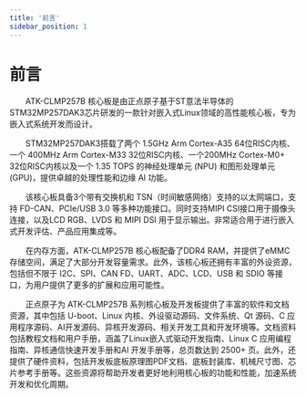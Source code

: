 ```yaml
---
title: '前言'
sidebar_position: 1
---
```


# 前言

&emsp;&emsp;ATK-CLMP257B 核心板是由正点原子基于ST意法半导体的STM32MP257DAK3芯片研发的一款针对嵌入式Linux领域的高性能核心板，专为嵌入式系统开发而设计。

&emsp;&emsp;STM32MP257DAK3搭载了两个 1.5GHz Arm Cortex-A35 64位RISC内核、一个 400MHz Arm Cortex-M33 32位RISC内核、一个200MHz Cortex-M0+ 32位RISC内核以及一个 1.35 TOPS 的神经处理单元 (NPU) 和图形处理单元 (GPU)，提供卓越的处理性能和边缘 AI 功能。

&emsp;&emsp;该核心板具备3个带有交换机和 TSN（时间敏感网络）支持的以太网端口，支持 FD-CAN、PCIe/USB 3.0 等多种功能接口。同时支持MIPI CSI接口用于摄像头连接，以及LCD RGB、LVDS 和 MIPI DSI 用于显示输出。非常适合用于进行嵌入式开发评估、产品应用集成等。

&emsp;&emsp;在内存方面，ATK-CLMP257B 核心板配备了DDR4 RAM，并提供了eMMC存储空间，满足了大部分开发容量需求。此外，该核心板还拥有丰富的外设资源，包括但不限于 I2C、SPI、CAN FD、UART、ADC、LCD、USB 和 SDIO 等接口，为用户提供了更多的扩展和应用可能性。

&emsp;&emsp;正点原子为 ATK-CLMP257B 系列核心板及开发板提供了丰富的软件和文档资源，其中包括 U-boot、Linux 内核、外设驱动源码、文件系统、Qt 源码、C 应用程序源码、AI开发源码、异核开发源码、相关开发工具和开发环境等。文档资料包括教程文档和用户手册，涵盖了Linux嵌入式驱动开发指南、Linux C 应用编程指南、异核通信快速开发手册和AI 开发手册等，总页数达到 2500+ 页。此外，还提供了硬件资料，包括开发板底板原理图PDF文档、底板封装库、机械尺寸图、芯片参考手册等。这些资源将帮助开发者更好地利用核心板的功能和性能，加速系统开发和优化周期。

